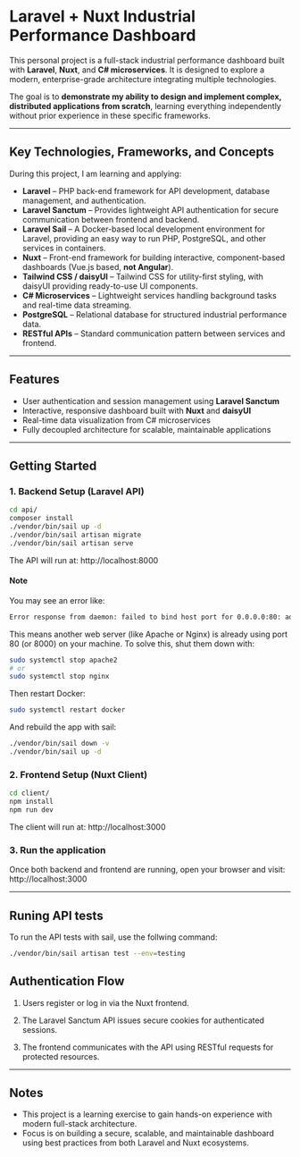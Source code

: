 # Laravel + Nuxt Industrial Performance Dashboard

This personal project is a full-stack industrial performance dashboard built with **Laravel**, **Nuxt**, and **C# microservices**. It is designed to explore a modern, enterprise-grade architecture integrating multiple technologies.  

The goal is to **demonstrate my ability to design and implement complex, distributed applications from scratch**, learning everything independently without prior experience in these specific frameworks.

---

## Key Technologies, Frameworks, and Concepts

During this project, I am learning and applying:

- **Laravel** – PHP back-end framework for API development, database management, and authentication.  
- **Laravel Sanctum** – Provides lightweight API authentication for secure communication between frontend and backend.
- **Laravel Sail** – A Docker-based local development environment for Laravel, providing an easy way to run PHP, PostgreSQL, and other services in containers.  
- **Nuxt** – Front-end framework for building interactive, component-based dashboards (Vue.js based, **not Angular**).  
- **Tailwind CSS / daisyUI** – Tailwind CSS for utility-first styling, with daisyUI providing ready-to-use UI components.
- **C# Microservices** – Lightweight services handling background tasks and real-time data streaming.  
- **PostgreSQL** – Relational database for structured industrial performance data.  
- **RESTful APIs** – Standard communication pattern between services and frontend.  

---

## Features

- User authentication and session management using **Laravel Sanctum**  
- Interactive, responsive dashboard built with **Nuxt** and **daisyUI**  
- Real-time data visualization from C# microservices  
- Fully decoupled architecture for scalable, maintainable applications  

---

## Getting Started

### 1. Backend Setup (Laravel API)

```bash
cd api/
composer install
./vendor/bin/sail up -d
./vendor/bin/sail artisan migrate
./vendor/bin/sail artisan serve
```
The API will run at: http://localhost:8000

#### Note
You may see an error like:
```bash
Error response from daemon: failed to bind host port for 0.0.0.0:80: address already in use
```
This means another web server (like Apache or Nginx) is already using port 80 (or 8000) on your machine. 
To solve this, shut them down with:

```bash
sudo systemctl stop apache2
# or
sudo systemctl stop nginx
```

Then restart Docker:
```bash
sudo systemctl restart docker
```

And rebuild the app with sail:
```bash
./vendor/bin/sail down -v
./vendor/bin/sail up -d
```

### 2. Frontend Setup (Nuxt Client)
```bash
cd client/
npm install
npm run dev
```
The client will run at: http://localhost:3000

### 3. Run the application
Once both backend and frontend are running, open your browser and visit: http://localhost:3000

---

## Runing API tests
To run the API tests with sail, use the follwing command:
```bash
./vendor/bin/sail artisan test --env=testing
``` 

## Authentication Flow

1. Users register or log in via the Nuxt frontend.

2. The Laravel Sanctum API issues secure cookies for authenticated sessions.

3. The frontend communicates with the API using RESTful requests for protected resources.

---

## Notes

- This project is a learning exercise to gain hands-on experience with modern full-stack architecture.
- Focus is on building a secure, scalable, and maintainable dashboard using best practices from both Laravel and Nuxt ecosystems.
